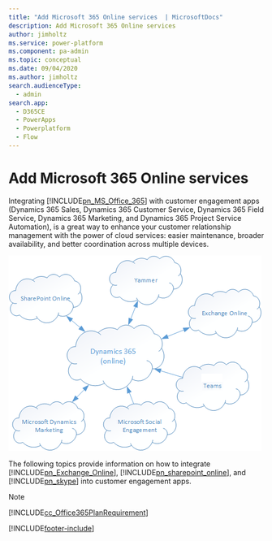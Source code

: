 ```yaml
---
title: "Add Microsoft 365 Online services  | MicrosoftDocs"
description: Add Microsoft 365 Online services
author: jimholtz
ms.service: power-platform
ms.component: pa-admin
ms.topic: conceptual
ms.date: 09/04/2020
ms.author: jimholtz
search.audienceType: 
  - admin
search.app:
  - D365CE
  - PowerApps
  - Powerplatform
  - Flow
---
```

# Add Microsoft 365 Online services
Integrating [!INCLUDE[pn_MS_Office_365](../includes/pn-ms-office-365.md)] with customer engagement apps (Dynamics 365 Sales, Dynamics 365 Customer Service, Dynamics 365 Field Service, Dynamics 365 Marketing, and Dynamics 365 Project Service Automation), is a great way to enhance your customer relationship management with the power of cloud services: easier maintenance, broader availability, and better coordination across multiple devices.  
  
 ![Microsoft 365 Services](../admin/media/office365services.png "Microsoft 365 Services")  
  
 The following topics provide information on how to integrate [!INCLUDE[pn_Exchange_Online](../includes/pn-exchange-online.md)], [!INCLUDE[pn_sharepoint_online](../includes/pn-sharepoint-online.md)], and [!INCLUDE[pn_skype](../includes/pn-skype.md)] into customer engagement apps.  
  
> [!NOTE]
> [!INCLUDE[cc_Office365PlanRequirement](../includes/cc-office365planrequirement.md)]  
 


[!INCLUDE[footer-include](../includes/footer-banner.md)]